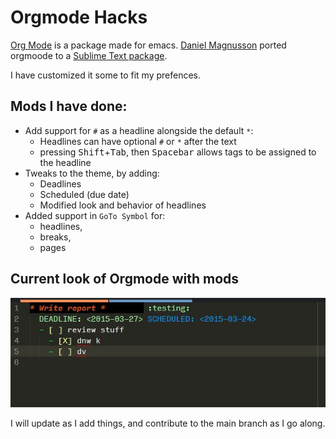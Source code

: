 # Orgmode Hacks

[Org Mode][OM] is a package made for emacs. [Daniel Magnusson][dm] ported orgmoode to a [Sublime Text package][stp].

I have customized it some to fit my prefences.

## Mods I have done:

- Add support for `#` as a headline alongside the default `*`:
  - Headlines can have optional `#` or `*` after the text
  - pressing <kbd>Shift</kbd>+<kbd>Tab</kbd>, then <kbd>Spacebar</kbd> allows tags to be assigned to the headline
- Tweaks to the theme, by adding:
  - Deadlines
  - Scheduled (due date)
  - Modified look and behavior of headlines
- Added support in `GoTo Symbol` for:
  - headlines, 
  - breaks, 
  - pages

## Current look of Orgmode with mods
![Screen shot of orgmode in sublime text](https://github.com/rbenson/SublimeText/blob/master/orgmode/Om.jpg)

I will update as I add things, and contribute to the main branch as I go along.

[OM]:http://orgmode.org/
[dm]:https://github.com/danielmagnussons/
[stp]:https://github.com/danielmagnussons/orgmode
